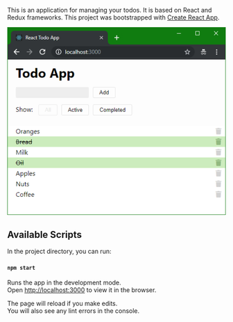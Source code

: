 This is an application for managing your todos. It is based on React and Redux frameworks.
This project was bootstrapped with [Create React App](https://github.com/facebook/create-react-app).

![alt text](https://raw.githubusercontent.com/Alyasko/ReactTodoApp/master/imgs/sc-2.png)

## Available Scripts

In the project directory, you can run:

#### `npm start`

Runs the app in the development mode.<br>
Open [http://localhost:3000](http://localhost:3000) to view it in the browser.

The page will reload if you make edits.<br>
You will also see any lint errors in the console.
